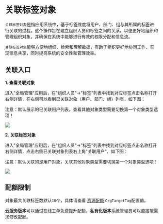 关联标签对象
===

`关联标签对象`是指应用系统中，基于标签维度将用户、部门、组与其所属的标签进行关联的过程。这个操作旨在建立组织人员和标签之间的关系，以便更好地组织和管理组织对象，并确保在系统中能够进行有效的权限分配和信息流。

`关联标签对象`能够方便地组织、检索和理解数据，有助于组织更好地协同工作、实现信息共享，同时提高系统的安全性和管理效率。

## 关联入口

**1. 查看关联对象**

进入"全局管理"应用后，在"组织人员"->"标签"列表中找到对应标签点击名称打开右侧详情，在右侧可以看到已关联对象（用户、部门、组）列表，如下图：

注意：默认展示的已关联用户列表，查看其他对象类型需要切换第一个对象类型选项！

![](https://bj-c1-prod-files.xcan.cloud/storage/pubapi/v1/file/tag-assoclist.png?fid=207887511026925731&fpt=QXN2qnka35Es8KmUyMPsY2dWtlTKOYAyFZQGQNUj)

**2. 关联标签对象**

进入"全局管理"应用后，在"组织人员"->"标签"列表中找到对应标签点击名称打开右侧详情，点击右侧已关联对象列表右上角"关联用户"，如下图：

注意：默认关联的是用户对象，关联其他对象类型需要切换第一个对象类型选项！

![](https://bj-c1-prod-files.xcan.cloud/storage/pubapi/v1/file/tag-assoinfo.png?fid=207887511026925733&fpt=FRwp7mo9qNJwTFKreaN7dmqTYIW8ptsbGwZjruqv)

## 配额限制

对象最大关联标签数默认`10`个，具体请查看 [资源配额](https://www.xcan.cloud/help/doc/205515877330714629?c=209786779924957143) `OrgTargetTag`配置值。

**云服务版本**可以通过在线工单免费提升配额，**私有化版本**系统管理员可以直接按需求修改配额。